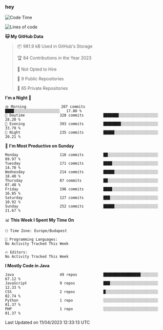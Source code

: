 ### hey

<!--START_SECTION:waka-->
![Code Time](http://img.shields.io/badge/Code%20Time-884%20hrs%2054%20mins-blue)

![Lines of code](https://img.shields.io/badge/From%20Hello%20World%20I%27ve%20Written-863.8%20thousand%20lines%20of%20code-blue)

**🐱 My GitHub Data** 

> 📦 981.9 kB Used in GitHub's Storage 
 > 
> 🏆 84 Contributions in the Year 2023
 > 
> 🚫 Not Opted to Hire
 > 
> 📜 9 Public Repositories 
 > 
> 🔑 65 Private Repositories 
 > 
**I'm a Night 🦉** 

```text
🌞 Morning                207 commits         ████░░░░░░░░░░░░░░░░░░░░░   17.80 % 
🌆 Daytime                328 commits         ███████░░░░░░░░░░░░░░░░░░   28.20 % 
🌃 Evening                393 commits         ████████░░░░░░░░░░░░░░░░░   33.79 % 
🌙 Night                  235 commits         █████░░░░░░░░░░░░░░░░░░░░   20.21 % 
```
📅 **I'm Most Productive on Sunday** 

```text
Monday                   116 commits         ██░░░░░░░░░░░░░░░░░░░░░░░   09.97 % 
Tuesday                  171 commits         ████░░░░░░░░░░░░░░░░░░░░░   14.70 % 
Wednesday                214 commits         █████░░░░░░░░░░░░░░░░░░░░   18.40 % 
Thursday                 87 commits          ██░░░░░░░░░░░░░░░░░░░░░░░   07.48 % 
Friday                   196 commits         ████░░░░░░░░░░░░░░░░░░░░░   16.85 % 
Saturday                 127 commits         ███░░░░░░░░░░░░░░░░░░░░░░   10.92 % 
Sunday                   252 commits         █████░░░░░░░░░░░░░░░░░░░░   21.67 % 
```


📊 **This Week I Spent My Time On** 

```text
🕑︎ Time Zone: Europe/Budapest

💬 Programming Languages: 
No Activity Tracked This Week

🔥 Editors: 
No Activity Tracked This Week
```

**I Mostly Code in Java** 

```text
Java                     49 repos            █████████████████░░░░░░░░   67.12 % 
JavaScript               9 repos             ███░░░░░░░░░░░░░░░░░░░░░░   12.33 % 
CSS                      2 repos             █░░░░░░░░░░░░░░░░░░░░░░░░   02.74 % 
Python                   1 repo              ░░░░░░░░░░░░░░░░░░░░░░░░░   01.37 % 
PHP                      1 repo              ░░░░░░░░░░░░░░░░░░░░░░░░░   01.37 % 
```




 Last Updated on 11/04/2023 12:33:13 UTC
<!--END_SECTION:waka-->
